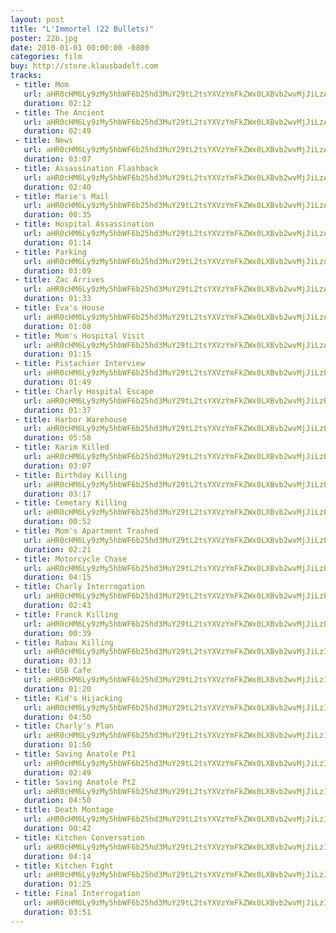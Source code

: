```yaml
---
layout: post
title: "L'Immortel (22 Bullets)"
poster: 22b.jpg
date: 2010-01-01 00:00:00 -0800
categories: film
buy: http://store.klausbadelt.com
tracks:
 - title: Mom
   url: aHR0cHM6Ly9zMy5hbWF6b25hd3MuY29tL2tsYXVzYmFkZWx0LXBvb2wvMjJiLzAxIE1vbS5tcDM=
   duration: 02:12
 - title: The Ancient
   url: aHR0cHM6Ly9zMy5hbWF6b25hd3MuY29tL2tsYXVzYmFkZWx0LXBvb2wvMjJiLzAyIFRoZSBBbmNpZW50Lm1wMw==
   duration: 02:49
 - title: News
   url: aHR0cHM6Ly9zMy5hbWF6b25hd3MuY29tL2tsYXVzYmFkZWx0LXBvb2wvMjJiLzAzIE5ld3MubXAz
   duration: 03:07
 - title: Assassination Flashback
   url: aHR0cHM6Ly9zMy5hbWF6b25hd3MuY29tL2tsYXVzYmFkZWx0LXBvb2wvMjJiLzA0IEFzc2Fzc2luYXRpb24gRmxhc2hiYWNrLm1wMw==
   duration: 02:40
 - title: Marie's Mail
   url: aHR0cHM6Ly9zMy5hbWF6b25hd3MuY29tL2tsYXVzYmFkZWx0LXBvb2wvMjJiLzA1IE1hcmllJ3MgTWFpbC5tcDM=
   duration: 00:35
 - title: Hospital Assassination
   url: aHR0cHM6Ly9zMy5hbWF6b25hd3MuY29tL2tsYXVzYmFkZWx0LXBvb2wvMjJiLzA2IEhvc3BpdGFsIEFzc2Fzc2luYXRpb24ubXAz
   duration: 01:14
 - title: Parking
   url: aHR0cHM6Ly9zMy5hbWF6b25hd3MuY29tL2tsYXVzYmFkZWx0LXBvb2wvMjJiLzdtMzAgUGFya2luZy5tcDM=
   duration: 03:09
 - title: Zac Arrives
   url: aHR0cHM6Ly9zMy5hbWF6b25hd3MuY29tL2tsYXVzYmFkZWx0LXBvb2wvMjJiLzA3IFphYyBBcnJpdmVzLm1wMw==
   duration: 01:33
 - title: Eva's House
   url: aHR0cHM6Ly9zMy5hbWF6b25hd3MuY29tL2tsYXVzYmFkZWx0LXBvb2wvMjJiLzA4IEV2YSdzIEhvdXNlLm1wMw==
   duration: 01:08
 - title: Mom's Hospital Visit
   url: aHR0cHM6Ly9zMy5hbWF6b25hd3MuY29tL2tsYXVzYmFkZWx0LXBvb2wvMjJiLzA5IE1vbSdzIEhvc3BpdGFsIFZpc2l0Lm1wMw==
   duration: 01:15
 - title: Pistachier Interview
   url: aHR0cHM6Ly9zMy5hbWF6b25hd3MuY29tL2tsYXVzYmFkZWx0LXBvb2wvMjJiLzEwIFBpc3RhY2hpZXIgSW50ZXJ2aWV3Lm1wMw==
   duration: 01:49
 - title: Charly Hospital Escape
   url: aHR0cHM6Ly9zMy5hbWF6b25hd3MuY29tL2tsYXVzYmFkZWx0LXBvb2wvMjJiLzExIENoYXJseSBIb3NwaXRhbCBFc2NhcGUubXAz
   duration: 01:37
 - title: Harbor Warehouse
   url: aHR0cHM6Ly9zMy5hbWF6b25hd3MuY29tL2tsYXVzYmFkZWx0LXBvb2wvMjJiLzEyIEhhcmJvciBXYXJlaG91c2UubXAz
   duration: 05:58
 - title: Karim Killed
   url: aHR0cHM6Ly9zMy5hbWF6b25hd3MuY29tL2tsYXVzYmFkZWx0LXBvb2wvMjJiLzEzIEthcmltIEtpbGxlZC5tcDM=
   duration: 03:07
 - title: Birthday Killing
   url: aHR0cHM6Ly9zMy5hbWF6b25hd3MuY29tL2tsYXVzYmFkZWx0LXBvb2wvMjJiLzE0IEJpcnRoZGF5IEtpbGxpbmcubXAz
   duration: 03:17
 - title: Cemetary Killing
   url: aHR0cHM6Ly9zMy5hbWF6b25hd3MuY29tL2tsYXVzYmFkZWx0LXBvb2wvMjJiLzE1IENlbWV0YXJ5IEtpbGxpbmcubXAz
   duration: 00:52
 - title: Mom's Apartment Trashed
   url: aHR0cHM6Ly9zMy5hbWF6b25hd3MuY29tL2tsYXVzYmFkZWx0LXBvb2wvMjJiLzE2IE1vbSdzIEFwYXJ0bWVudCBUcmFzaGVkLm1wMw==
   duration: 02:21
 - title: Motorcycle Chase
   url: aHR0cHM6Ly9zMy5hbWF6b25hd3MuY29tL2tsYXVzYmFkZWx0LXBvb2wvMjJiLzE3IE1vdG9yY3ljbGUgQ2hhc2UubXAz
   duration: 04:15
 - title: Charly Interrogation
   url: aHR0cHM6Ly9zMy5hbWF6b25hd3MuY29tL2tsYXVzYmFkZWx0LXBvb2wvMjJiLzE4IENoYXJseSBJbnRlcnJvZ2F0aW9uLm1wMw==
   duration: 02:43
 - title: Franck Killing
   url: aHR0cHM6Ly9zMy5hbWF6b25hd3MuY29tL2tsYXVzYmFkZWx0LXBvb2wvMjJiLzE5IEZyYW5jayBLaWxsaW5nLm1wMw==
   duration: 00:39
 - title: Rabau Killing
   url: aHR0cHM6Ly9zMy5hbWF6b25hd3MuY29tL2tsYXVzYmFkZWx0LXBvb2wvMjJiLzIwIFJhYmF1IEtpbGxpbmcubXAz
   duration: 03:13
 - title: USB Cafe
   url: aHR0cHM6Ly9zMy5hbWF6b25hd3MuY29tL2tsYXVzYmFkZWx0LXBvb2wvMjJiLzIxIFVTQiBDYWZlLm1wMw==
   duration: 01:20
 - title: Kid's Hijacking
   url: aHR0cHM6Ly9zMy5hbWF6b25hd3MuY29tL2tsYXVzYmFkZWx0LXBvb2wvMjJiLzIyIEtpZCdzIEhpamFja2luZy5tcDM=
   duration: 04:50
 - title: Charly's Plan
   url: aHR0cHM6Ly9zMy5hbWF6b25hd3MuY29tL2tsYXVzYmFkZWx0LXBvb2wvMjJiLzIzIENoYXJseSdzIFBsYW4ubXAz
   duration: 01:50
 - title: Saving Anatole Pt1
   url: aHR0cHM6Ly9zMy5hbWF6b25hd3MuY29tL2tsYXVzYmFkZWx0LXBvb2wvMjJiLzI0IFNhdmluZyBBbmF0b2xlIFB0MS5tcDM=
   duration: 02:49
 - title: Saving Anatole Pt2
   url: aHR0cHM6Ly9zMy5hbWF6b25hd3MuY29tL2tsYXVzYmFkZWx0LXBvb2wvMjJiLzI1IFNhdmluZyBBbmF0b2xlIFB0Mi5tcDM=
   duration: 04:50
 - title: Death Montage
   url: aHR0cHM6Ly9zMy5hbWF6b25hd3MuY29tL2tsYXVzYmFkZWx0LXBvb2wvMjJiLzI2IERlYXRoIE1vbnRhZ2UubXAz
   duration: 00:42
 - title: Kitchen Conversation
   url: aHR0cHM6Ly9zMy5hbWF6b25hd3MuY29tL2tsYXVzYmFkZWx0LXBvb2wvMjJiLzI3IEtpdGNoZW4gQ29udmVyc2F0aW9uLm1wMw==
   duration: 04:14
 - title: Kitchen Fight
   url: aHR0cHM6Ly9zMy5hbWF6b25hd3MuY29tL2tsYXVzYmFkZWx0LXBvb2wvMjJiLzI4IEtpdGNoZW4gRmlnaHQubXAz
   duration: 01:25
 - title: Final Interrogation
   url: aHR0cHM6Ly9zMy5hbWF6b25hd3MuY29tL2tsYXVzYmFkZWx0LXBvb2wvMjJiLzI5IEZpbmFsIEludGVycm9nYXRpb24ubXAz
   duration: 03:51
---
```

